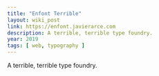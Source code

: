 ```yaml
---
title: "Enfont Terrible"
layout: wiki_post
link: https://enfont.javierarce.com
description: A terrible, terrible type foundry.
year: 2019
tags: [ web, typography ]
---
```

A terrible, terrible type foundry.
